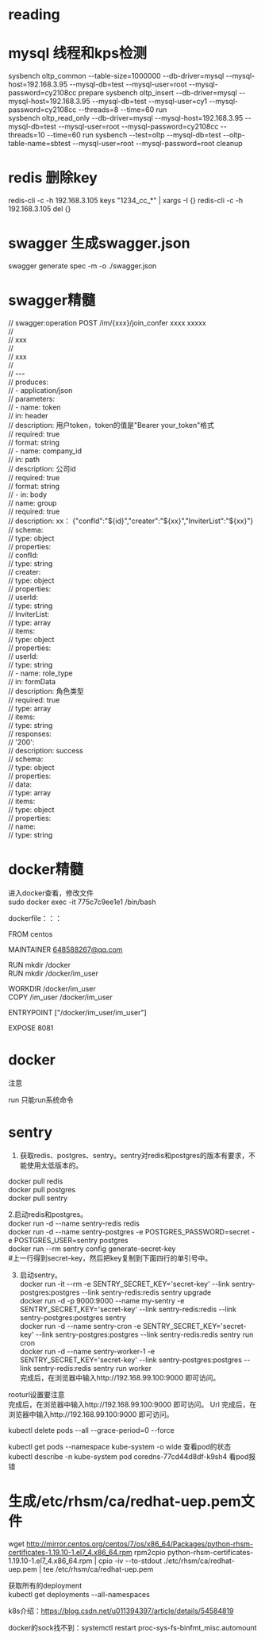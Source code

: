 # reading

# mysql 线程和kps检测    
sysbench oltp_common --table-size=1000000 --db-driver=mysql --mysql-host=192.168.3.95 --mysql-db=test --mysql-user=root --mysql-password=cy2108cc prepare
sysbench oltp_insert --db-driver=mysql --mysql-host=192.168.3.95 --mysql-db=test --mysql-user=cy1 --mysql-password=cy2108cc --threads=8 --time=60  run  
sysbench oltp_read_only --db-driver=mysql --mysql-host=192.168.3.95 --mysql-db=test --mysql-user=root --mysql-password=cy2108cc --threads=10 --time=60  run
sysbench --test=oltp --mysql-db=test --oltp-table-name=sbtest --mysql-user=root --mysql-password=root  cleanup    

# redis 删除key   
redis-cli  -c -h 192.168.3.105 keys "1234_cc_*"  | xargs -I {} redis-cli  -c -h 192.168.3.105 del {}    


# swagger 生成swagger.json    
swagger generate spec -m -o ./swagger.json    

# swagger精髓
// swagger:operation POST /im/{xxx}/join_confer xxxx xxxxx    
//    
// xxx     
//    
// xxx    
//    
// ---    
// produces:    
// - application/json   
// parameters:    
//   - name: token    
//     in: header   
//     description: 用户token，token的值是"Bearer your_token"格式   
//     required: true   
//     format: string   
//   - name: company_id   
//     in: path   
//     description: 公司id    
//     required: true   
//     format: string   
//   - in: body   
//     name: group    
//     required: true   
//     description: xx： {"confId":"${id}","creater":"${xx}","InviterList":"${xx}"}    
//     schema:    
//       type: object   
//       properties:    
//         confId:    
//           type: string   
//         creater:     
//           type: object   
//           properties:    
//             userId:    
//               type: string   
//         InviterList:   
//	         type: array    
//	         items:   
//             type: object   
//             properties:    
//               userId:    
//                 type: string   
//   - name: role_type    
//     in: formData   
//     description: 角色类型    
//     required: true   
//     type: array    
//     items:   
//       type: string   
// responses:   
//   '200':   
//     description: success   
//     schema:    
//       type: object   
//       properties:    
//         data:    
//	         type: array    
//	         items:     
//             type: object   
//             properties:    
//               name:    
//                 type: string   


# docker精髓
进入docker查看，修改文件   
sudo docker exec -it 775c7c9ee1e1 /bin/bash   

dockerfile：：：    

FROM centos   

MAINTAINER 648588267@qq.com   

RUN mkdir /docker   
RUN mkdir /docker/im_user   

WORKDIR /docker/im_user   
COPY /im_user /docker/im_user   

ENTRYPOINT ["/docker/im_user/im_user"]    

EXPOSE 8081   

# docker
注意

run 只能run系统命令   

# sentry
1. 获取redis、postgres、sentry。sentry对redis和postgres的版本有要求，不能使用太低版本的。   

docker pull redis   
docker pull postgres    
docker pull sentry    

2.启动redis和postgres。   
docker run -d --name sentry-redis redis   
docker run -d --name sentry-postgres -e POSTGRES_PASSWORD=secret -e POSTGRES_USER=sentry postgres   
docker run --rm sentry config generate-secret-key   
#上一行得到secret-key，然后把key复制到下面四行的单引号中。    

3. 启动sentry。    
docker run -it --rm -e SENTRY_SECRET_KEY='secret-key' --link sentry-postgres:postgres --link sentry-redis:redis sentry upgrade    
docker run -d -p 9000:9000 --name my-sentry -e SENTRY_SECRET_KEY='secret-key' --link sentry-redis:redis --link sentry-postgres:postgres sentry    
docker run -d --name sentry-cron -e SENTRY_SECRET_KEY='secret-key' --link sentry-postgres:postgres --link sentry-redis:redis sentry run cron    
docker run -d --name sentry-worker-1 -e SENTRY_SECRET_KEY='secret-key' --link sentry-postgres:postgres --link sentry-redis:redis sentry run worker    
完成后，在浏览器中输入http://192.168.99.100:9000 即可访问。   

rooturl设置要注意    
完成后，在浏览器中输入http://192.168.99.100:9000 即可访问。   Url
完成后，在浏览器中输入http://192.168.99.100:9000 即可访问。   


kubectl delete pods --all --grace-period=0 --force    

kubectl  get pods --namespace kube-system  -o wide 查看pod的状态   
kubectl describe -n kube-system  pod coredns-77cd44d8df-k9sh4 看pod报错    

# 生成/etc/rhsm/ca/redhat-uep.pem文件
wget http://mirror.centos.org/centos/7/os/x86_64/Packages/python-rhsm-certificates-1.19.10-1.el7_4.x86_64.rpm
rpm2cpio python-rhsm-certificates-1.19.10-1.el7_4.x86_64.rpm | cpio -iv --to-stdout ./etc/rhsm/ca/redhat-uep.pem | tee /etc/rhsm/ca/redhat-uep.pem

获取所有的deployment   
kubectl get deployments --all-namespaces    

k8s介绍：https://blog.csdn.net/u011394397/article/details/54584819

docker的sock找不到：systemctl restart proc-sys-fs-binfmt_misc.automount
